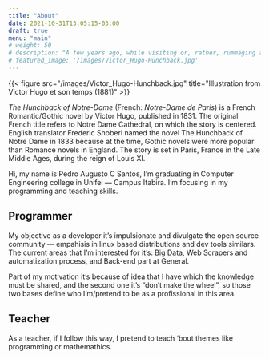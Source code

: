 ```yaml
---
title: "About"
date: 2021-10-31T13:05:15-03:00
draft: true
menu: "main"
# weight: 50
# description: "A few years ago, while visiting or, rather, rummaging about Notre-Dame, the author of this book found, in an obscure nook of one of the towers, the following word, engraved by hand upon the wall: —ANANKE."
# featured_image: '/images/Victor_Hugo-Hunchback.jpg'
---
```


{{< figure src="/images/Victor_Hugo-Hunchback.jpg" title="Illustration from Victor Hugo et son temps (1881)" >}}

_The Hunchback of Notre-Dame_ (French: _Notre-Dame de Paris_) is a French Romantic/Gothic novel by Victor Hugo, published in 1831. The original French title refers to Notre Dame Cathedral, on which the story is centered. English translator Frederic Shoberl named the novel The Hunchback of Notre Dame in 1833 because at the time, Gothic novels were more popular than Romance novels in England. The story is set in Paris, France in the Late Middle Ages, during the reign of Louis XI.


Hi, my name is Pedro Augusto C Santos, I’m graduating in Computer Engineering college in Unifei — Campus Itabira. I’m focusing in my programming and teaching skills.

## Programmer
My objective as a developer it’s impulsionate and divulgate the open source community — empahisis in linux based distributions and dev tools similars. The current areas that I’m interested for it’s: Big Data, Web Scrapers and automatization process, and Back-end part at General.

Part of my motivation it’s because of idea that I have which the knowledge must be shared, and the second one it’s “don’t make the wheel”, so those two bases define who I’m/pretend to be as a profissional in this area.

## Teacher
As a teacher, if I follow this way, I pretend to teach ‘bout themes like programming or mathemathics.